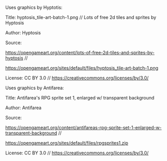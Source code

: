 ﻿Uses graphics by Hyptotis:

Title: hyptosis_tile-art-batch-1.png // Lots of free 2d tiles and sprites by Hyptosis

Author: Hyptosis

Source: 

https://opengameart.org/content/lots-of-free-2d-tiles-and-sprites-by-hyptosis //

https://opengameart.org/sites/default/files/hyptosis_tile-art-batch-1.png

License: CC BY 3.0 // https://creativecommons.org/licenses/by/3.0/


Uses graphics by Antifarea:

Title: Antifarea's RPG sprite set 1, enlarged w/ transparent background

Author: Antifarea

Source:

https://opengameart.org/content/antifareas-rpg-sprite-set-1-enlarged-w-transparent-background //

https://opengameart.org/sites/default/files/rpgsprites1.zip

License: CC BY 3.0 // https://creativecommons.org/licenses/by/3.0/

